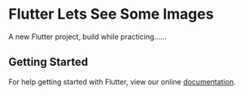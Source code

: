 # Flutter Lets See Some Images

A new Flutter project, build while practicing......

## Getting Started

For help getting started with Flutter, view our online
[documentation](https://flutter.io/).
